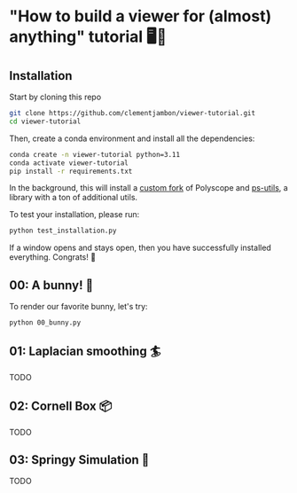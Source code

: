 # "How to build a viewer for (almost) anything" tutorial 🖥️🚀

## Installation

Start by cloning this repo
```bash
git clone https://github.com/clementjambon/viewer-tutorial.git
cd viewer-tutorial
```

Then, create a conda environment and install all the dependencies:
```bash
conda create -n viewer-tutorial python=3.11
conda activate viewer-tutorial
pip install -r requirements.txt
```

In the background, this will install a [custom fork](https://github.com/clementjambon/ps-py-plus) of Polyscope and [ps-utils](https://github.com/clementjambon/ps-utils), a library with a ton of additional utils.

To test your installation, please run:
```bash
python test_installation.py
```

If a window opens and stays open, then you have successfully installed everything. Congrats! 🥳

## 00: A bunny! 🐰

To render our favorite bunny, let's try:
```bash
python 00_bunny.py
```

## 01: Laplacian smoothing 🏄

TODO

## 02: Cornell Box 📦

TODO

## 03: Springy Simulation 🔗

TODO